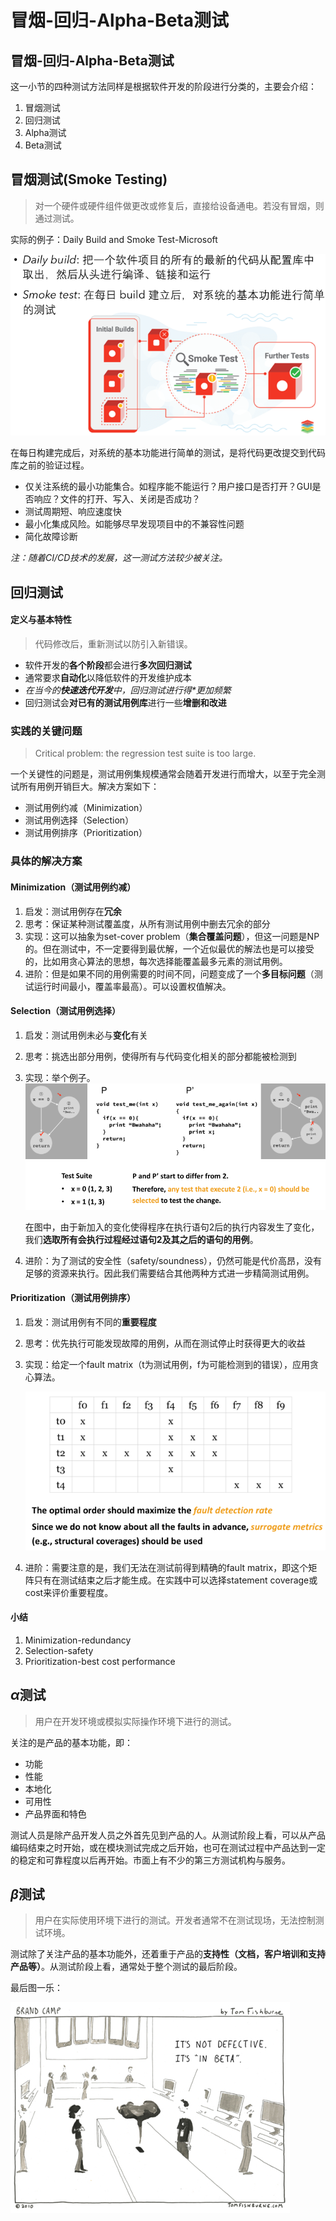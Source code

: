# 冒烟-回归-Alpha-Beta测试

## 冒烟-回归-Alpha-Beta测试

这一小节的四种测试方法同样是根据软件开发的阶段进行分类的，主要会介绍：

1. 冒烟测试
2. 回归测试
3. Alpha测试
4. Beta测试

## 冒烟测试\(Smoke Testing\)

> 对一个硬件或硬件组件做更改或修复后，直接给设备通电。若没有冒烟，则通过测试。

实际的例子：Daily Build and Smoke Test-Microsoft

![](../.gitbook/assets/image-20201104200941107.png)

在每日构建完成后，对系统的基本功能进行简单的测试，是将代码更改提交到代码库之前的验证过程。

* 仅关注系统的最小功能集合。如程序能不能运行？用户接口是否打开？GUI是否响应？文件的打开、写入、关闭是否成功？
* 测试周期短、响应速度快
* 最小化集成风险。如能够尽早发现项目中的不兼容性问题
* 简化故障诊断

_注：随着CI/CD技术的发展，这一测试方法较少被关注。_

## 回归测试

#### 定义与基本特性

> 代码修改后，重新测试以防引入新错误。

* 软件开发的**各个阶段**都会进行**多次回归测试**
* 通常要求**自动化**以降低软件的开发维护成本
* _在当今的**快速迭代开发**中，回归测试进行得\*更加频繁_
* 回归测试会**对已有的测试用例库**进行一些**增删和改进**

### 实践的关键问题

> Critical problem: the regression test suite is too large.

一个关键性的问题是，测试用例集规模通常会随着开发进行而增大，以至于完全测试所有用例开销巨大。解决方案如下：

* 测试用例约减（Minimization）
* 测试用例选择（Selection）
* 测试用例排序（Prioritization）

### 具体的解决方案

#### Minimization（测试用例约减）

1. 启发：测试用例存在**冗余**
2. 思考：保证某种测试覆盖度，从所有测试用例中删去冗余的部分
3. 实现：这可以抽象为set-cover problem（**集合覆盖问题**），但这一问题是NP的。但在测试中，不一定要得到最优解，一个近似最优的解法也是可以接受的，比如用贪心算法的思想，每次选择能覆盖最多元素的测试用例。
4. 进阶：但是如果不同的用例需要的时间不同，问题变成了一个**多目标问题**（测试运行时间最小，覆盖率最高）。可以设置权值解决。

#### Selection（测试用例选择）

1. 启发：测试用例未必与**变化**有关
2. 思考：挑选出部分用例，使得所有与代码变化相关的部分都能被检测到
3. 实现：举个例子。![](../.gitbook/assets/image-20201104201902051.png)

   在图中，由于新加入的变化使得程序在执行语句2后的执行内容发生了变化，我们**选取所有会执行过程经过语句2及其之后的语句的用例**。

4. 进阶：为了测试的安全性（safety/soundness），仍然可能是代价高昂，没有足够的资源来执行。因此我们需要结合其他两种方式进一步精简测试用例。

#### Prioritization（测试用例排序）

1. 启发：测试用例有不同的**重要程度**
2. 思考：优先执行可能发现故障的用例，从而在测试停止时获得更大的收益
3. 实现：给定一个fault matrix（t为测试用例，f为可能检测到的错误），应用贪心算法。

   ![](../.gitbook/assets/image-20201104202710618.png)

4. 进阶：需要注意的是，我们无法在测试前得到精确的fault matrix，即这个矩阵只有在测试结束之后才能生成。在实践中可以选择statement coverage或cost来评价重要程度。

#### 小结

1. Minimization-redundancy
2. Selection-safety
3. Prioritization-best cost performance

## $\alpha$测试

> 用户在开发环境或模拟实际操作环境下进行的测试。

关注的是产品的基本功能，即：

* 功能
* 性能
* 本地化
* 可用性
* 产品界面和特色

测试人员是除产品开发人员之外首先见到产品的人。从测试阶段上看，可以从产品编码结束之时开始，或在模块测试完成之后开始，也可在测试过程中产品达到一定的稳定和可靠程度以后再开始。市面上有不少的第三方测试机构与服务。

## $\beta$测试

> 用户在实际使用环境下进行的测试。开发者通常不在测试现场，无法控制测试环境。

测试除了关注产品的基本功能外，还着重于产品的**支持性（文档，客户培训和支持产品等）**。从测试阶段上看，通常处于整个测试的最后阶段。

最后图一乐：

![](../.gitbook/assets/image-20201104203555099.png)

